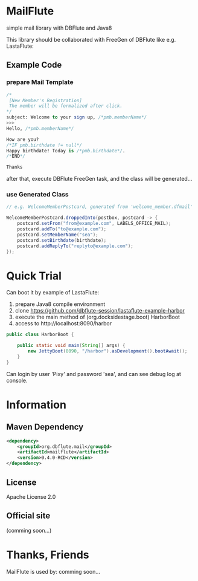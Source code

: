 # MailFlute
simple mail library with DBFlute and Java8

This library should be collaborated with FreeGen of DBFlute
like e.g. LastaFlute:

## Example Code
### prepare Mail Template
```sql
/*
 [New Member's Registration]
 The member will be formalized after click.
*/
subject: Welcome to your sign up, /*pmb.memberName*/
>>>
Hello, /*pmb.memberName*/

How are you?
/*IF pmb.birthdate != null*/
Happy birthdate! Today is /*pmb.birthdate*/.
/*END*/

Thanks
```

after that, execute DBFlute FreeGen task, and the class will be generated...

### use Generated Class
```java
// e.g. WelcomeMemberPostcard, generated from 'welcome_member.dfmail'

WelcomeMemberPostcard.droppedInto(postbox, postcard -> {
    postcard.setFrom("from@example.com", LABELS_OFFICE_MAIL);
    postcard.addTo("to@example.com");
    postcard.setMemberName("sea");
    postcard.setBirthdate(birthdate);
    postcard.addReplyTo("replyto@example.com");
});
```

# Quick Trial
Can boot it by example of LastaFlute:

1. prepare Java8 compile environment
2. clone https://github.com/dbflute-session/lastaflute-example-harbor
3. execute the main method of (org.docksidestage.boot) HarborBoot
4. access to http://localhost:8090/harbor

```java
public class HarborBoot {

    public static void main(String[] args) {
        new JettyBoot(8090, "/harbor").asDevelopment().bootAwait();
    }
}
```

Can login by user 'Pixy' and password 'sea', and can see debug log at console.

# Information
## Maven Dependency
```xml
<dependency>
    <groupId>org.dbflute.mail</groupId>
    <artifactId>mailflute</artifactId>
    <version>0.4.0-RCD</version>
</dependency>
```

## License
Apache License 2.0

## Official site
(comming soon...)

# Thanks, Friends
MailFlute is used by:
 comming soon...
